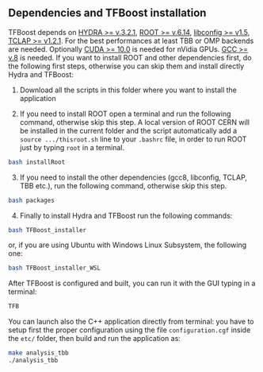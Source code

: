 ## Dependencies and TFBoost installation
TFBoost depends on [HYDRA >= v.3.2.1](https://github.com/MultithreadCorner/Hydra), [ROOT >= v.6.14](https://github.com/root-project/root), [libconfig >= v1.5](https://hyperrealm.github.io/libconfig/), [TCLAP >= v1.2.1](http://tclap.sourceforge.net/). For the best performances at least TBB or OMP backends are needed. Optionally  [CUDA >= 10.0](https://developer.nvidia.com/cuda-toolkit) is needed for nVidia GPUs. [GCC >= v.8](https://gcc.gnu.org/) is needed. 
If you want to install ROOT and other dependencies first, do the following first steps, otherwise you can skip them and install directly Hydra and TFBoost: 


1. Download all the scripts in this folder where you want to install the application

2. If you need to install ROOT open a terminal and run the following command, otherwise skip this step. A local version of ROOT CERN will be installed in the current folder and the script automatically add a `source .../thisroot.sh` line to your `.bashrc` file, in order to run ROOT just by typing `root` in a terminal.
```bash
bash installRoot
```

3. If you need to install the other dependencies (gcc8, libconfig, TCLAP, TBB etc.), run the following command, otherwise skip this step.
```bash
bash packages
```

4. Finally to install Hydra and TFBoost run the following commands:
```bash
bash TFBoost_installer
```
or, if you are using Ubuntu with Windows Linux Subsystem, the following one:
```bash
bash TFBoost_installer_WSL
```
After TFBoost is configured and built, you can run it 
with the GUI typing in a terminal: 
```bash
TFB
```
You can launch also the C++ application directly from terminal: you have to setup first the proper configuration using the file `configuration.cgf` inside the `etc/` folder, then build and run the application as:
```bash
make analysis_tbb
./analysis_tbb 
```

